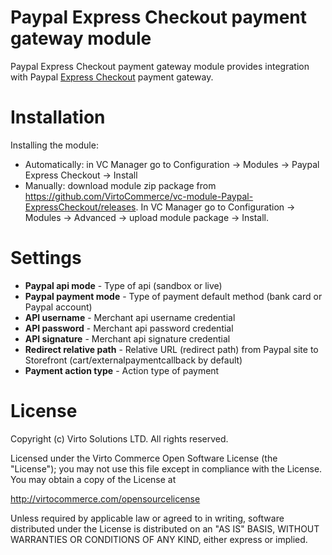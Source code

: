 # Paypal Express Checkout payment gateway module
Paypal Express Checkout payment gateway module provides integration with Paypal <a href="https://www.paypal.com/webapps/mpp/express-checkout" target="_blank">Express Checkout</a> payment gateway.

# Installation
Installing the module:
* Automatically: in VC Manager go to Configuration -> Modules -> Paypal Express Checkout -> Install
* Manually: download module zip package from https://github.com/VirtoCommerce/vc-module-Paypal-ExpressCheckout/releases. In VC Manager go to Configuration -> Modules -> Advanced -> upload module package -> Install.

# Settings
* **Paypal api mode** - Type of api (sandbox or live)
* **Paypal payment mode** - Type of payment default method (bank card or Paypal account)
* **API username** - Merchant api username credential
* **API password** - Merchant api password credential
* **API signature** - Merchant api signature credential
* **Redirect relative path** - Relative URL (redirect path) from Paypal site to Storefront (cart/externalpaymentcallback by default)
* **Payment action type** - Action type of payment

# License
Copyright (c) Virto Solutions LTD.  All rights reserved.

Licensed under the Virto Commerce Open Software License (the "License"); you
may not use this file except in compliance with the License. You may
obtain a copy of the License at

http://virtocommerce.com/opensourcelicense

Unless required by applicable law or agreed to in writing, software
distributed under the License is distributed on an "AS IS" BASIS,
WITHOUT WARRANTIES OR CONDITIONS OF ANY KIND, either express or
implied.
